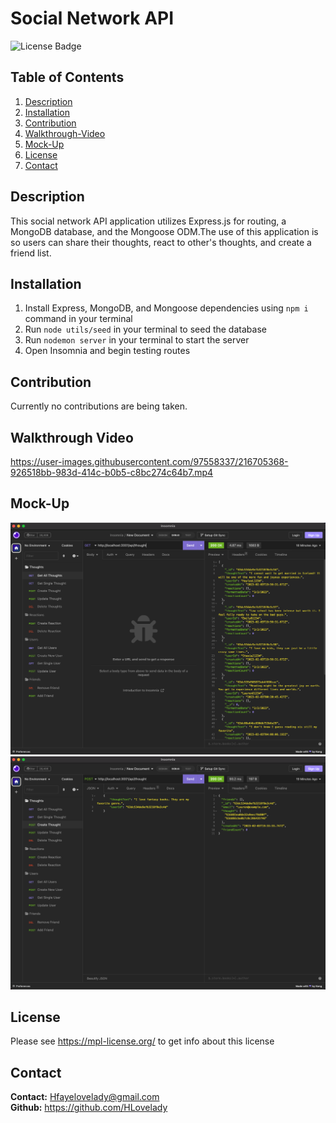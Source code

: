 # Social Network API

![License Badge](https://shields.io/badge/license-MPL-green)

## Table of Contents
1. [Description](#description)
2. [Installation](#installation)
3. [Contribution](#contribution)
4. [Walkthrough-Video](#walkthrough-video)
5. [Mock-Up](#mock-Up)
8. [License](#license)
9. [Contact](#contact)

## Description
This social network API application utilizes Express.js for routing, a MongoDB database, and the Mongoose ODM.The use of this application is so users can share their thoughts, react to other's thoughts, and create a friend list. 

## Installation
1. Install Express, MongoDB, and Mongoose dependencies using ``npm i`` command in your terminal
2. Run ``` node utils/seed ``` in your terminal to seed the database
3. Run ``` nodemon server ``` in your terminal to start the server
4. Open Insomnia and begin testing routes

## Contribution
Currently no contributions are being taken.

## Walkthrough Video

https://user-images.githubusercontent.com/97558337/216705368-926518bb-983d-414c-b0b5-c8bc274c64b7.mp4



## Mock-Up
![Social-Network-API](./assets/images/get.png)
![Social-Network-API](./assets/images/create.png)

## License
Please see https://mpl-license.org/ to get info about this license


## Contact
**Contact:** Hfayelovelady@gmail.com
<br>
**Github:** https://github.com/HLovelady
